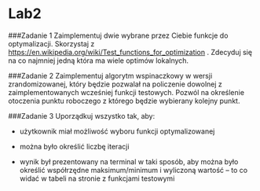 # Lab2

###Zadanie 1
Zaimplementuj dwie wybrane przez Ciebie funkcje do optymalizacji. Skorzystaj z https://en.wikipedia.org/wiki/Test_functions_for_optimization . Zdecyduj się na co najmniej jedną która ma wiele optimów lokalnych.

###Zadanie 2
Zaimplementuj algorytm wspinaczkowy w wersji zrandomizowanej, który będzie pozwalał na policzenie dowolnej z zaimplementowanych wcześniej funkcji testowych. Pozwól na określenie otoczenia punktu roboczego z którego będzie wybierany kolejny punkt.

###Zadanie 3
Uporządkuj wszystko tak, aby:

- użytkownik miał możliwość wyboru funkcji optymalizowanej

- można było określić liczbę iteracji

- wynik był prezentowany na terminal w taki sposób, aby można było określić współrzędne maksimum/minimum i wyliczoną wartość – to co widać w tabeli na stronie z funkcjami testowymi
